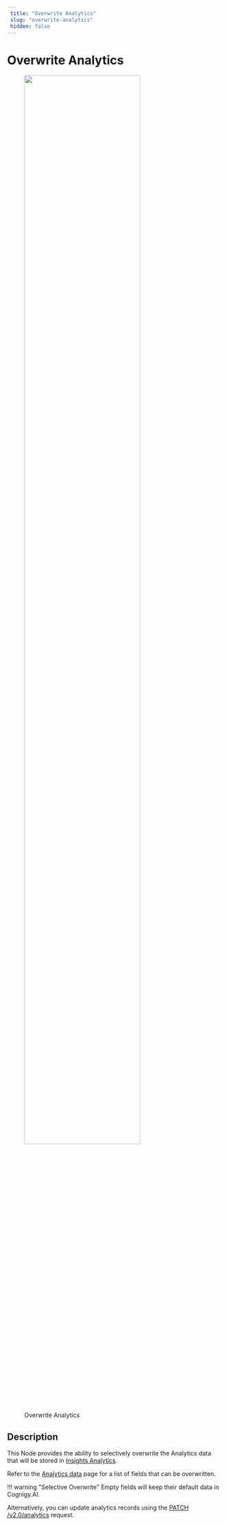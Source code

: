 ```yaml
---
 title: "Overwrite Analytics" 
 slug: "overwrite-analytics" 
 hidden: false 
---
```

# Overwrite Analytics

<figure>
  <img class="image-center" src="{{config.site_url}}ai/flow-nodes/images/other/overwrite-analytics.png" width="80%" />
  <figcaption>Overwrite Analytics</figcaption>
</figure>

## Description

This Node provides the ability to selectively overwrite the Analytics data that will be stored in [Insights Analytics](../../../insights/cognigy-insights.md).

Refer to the [Analytics data](../code/analytics-data.md#analytics-fields) page for a list of fields that can be overwritten.

!!! warning "Selective Overwrite"
    Empty fields will keep their default data in Cognigy.AI.

Alternatively, you can update analytics records using the [PATCH /v2.0/analytics](https://api-trial.cognigy.ai/openapi#patch-/v2.0/analytics) request.